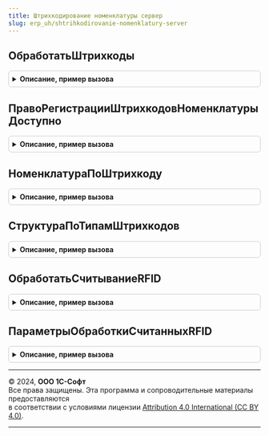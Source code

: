 ```yaml
---
title: Штрихкодирование номенклатуры сервер
slug: erp_uh/shtrihkodirovanie-nomenklatury-server
---
```



## ОбработатьШтрихкоды
<details style="margin: 1em 0; padding: 0.5em; border: 1px solid #ccc; border-radius: 6px;">

<summary style="font-weight: bold; cursor: pointer;">Описание, пример вызова</summary>

```bsl

// Процедура обрабатывает введенные штрихкоды:
// - добавляет введенные штрихкоды в табличную часть документа;
// - вызывает помощник создания штрихкода, если он не был найден.
// Параметры:
//   Форма - ФормаКлиентскогоПриложения - форма для которой будут обработаны введенные штрихкоды.
//   Объект - ДанныеФормыСтруктура - объект формы.
//   СтруктураПараметров - см. ШтрихкодированиеНоменклатурыКлиентСервер.ПараметрыОбработкиШтрихкодов
//   КэшированныеЗначения - см. ОбработкаТабличнойЧастиКлиентСервер.ПолучитьСтруктуруКэшируемыеЗначения
//
Процедура ОбработатьШтрихкоды(Форма, Объект, СтруктураПараметров, КэшированныеЗначения) Экспорт
```

Пример вызова
```bsl
ШтрихкодированиеНоменклатурыСервер.ОбработатьШтрихкоды(Форма, Объект, СтруктураПараметров, КэшированныеЗначения) 
```
</details>

## ПравоРегистрацииШтрихкодовНоменклатурыДоступно
<details style="margin: 1em 0; padding: 0.5em; border: 1px solid #ccc; border-radius: 6px;">

<summary style="font-weight: bold; cursor: pointer;">Описание, пример вызова</summary>

```bsl

// Функция - Право регистрации штрихкодов номенклатуры доступно
//
// Возвращаемое значение:
// Булево - Истина, если доступно.
//
Функция ПравоРегистрацииШтрихкодовНоменклатурыДоступно() Экспорт
```

Пример вызова
```bsl
Результат = ШтрихкодированиеНоменклатурыСервер.ПравоРегистрацииШтрихкодовНоменклатурыДоступно() 
```
</details>

## НоменклатураПоШтрихкоду
<details style="margin: 1em 0; padding: 0.5em; border: 1px solid #ccc; border-radius: 6px;">

<summary style="font-weight: bold; cursor: pointer;">Описание, пример вызова</summary>

```bsl

// Возвращает ссылку на номенклатуру, соответствующую переданному штрихкоду или Неопределено, если штрихкод не зарегистрирован.
//
// Параметры:
//  ПараметрыОбработки - см. ШтрихкодированиеНоменклатурыКлиентСервер.ПараметрыОбработкиШтрихкодов
//  КэшированныеЗначения - см. ОбработкаТабличнойЧастиКлиентСервер.ПолучитьСтруктуруКэшируемыеЗначения
//
// Возвращаемое значение:
//  СправочникСсылка.Номенклатура, Неопределено - Результат поиска номенклатуры по штрихкоду.
//
Функция НоменклатураПоШтрихкоду(ПараметрыОбработки, КэшированныеЗначения) Экспорт
```

Пример вызова
```bsl
Результат = ШтрихкодированиеНоменклатурыСервер.НоменклатураПоШтрихкоду(ПараметрыОбработки, КэшированныеЗначения) 
```
</details>

## СтруктураПоТипамШтрихкодов
<details style="margin: 1em 0; padding: 0.5em; border: 1px solid #ccc; border-radius: 6px;">

<summary style="font-weight: bold; cursor: pointer;">Описание, пример вызова</summary>

```bsl

// Раскладывает переданный массив считанных штрихкодов по типам штрихкодов.
//
// Параметры:
//	Штрихкоды - Массив Из см. ШтрихкодированиеНоменклатурыКлиент.СтруктураДанныхШтрихкода - коллекция описания состава штрихкода.
//
// Возвращаемое значение:
//	Структура - коллекция описания типов штрихкодов, содержащая следующие свойства:
//		* БезТипа - Массив из см. ШтрихкодированиеНоменклатурыКлиент.СтруктураДанныхШтрихкода.
//
Функция СтруктураПоТипамШтрихкодов(Штрихкоды) Экспорт
```

Пример вызова
```bsl
Результат = ШтрихкодированиеНоменклатурыСервер.СтруктураПоТипамШтрихкодов(Штрихкоды) 
```
</details>

## ОбработатьСчитываниеRFID
<details style="margin: 1em 0; padding: 0.5em; border: 1px solid #ccc; border-radius: 6px;">

<summary style="font-weight: bold; cursor: pointer;">Описание, пример вызова</summary>

```bsl

// Выполняется обработка считанных RFID-меток.
//
// Параметры:
//	ДанныеМеток					- Массив из Структура	- данные меток.
//	ПараметрыОбработки			- см. ПараметрыОбработкиСчитанныхRFID.
//	ТЧСерии						- ТабличнаяЧасть		- табличная часть Серии.
//	ИдентификаторТекущейСтроки	- Число					- идентификатор.
//
// Возвращаемое значение:
//	Структура - содержит свойства:
//		* ЗакрытьФорму - Булево - признак необходимости закрыть форму
//		* ИдентификаторТекущейСтроки - Число, Неопределено - идентификатор
//		* ДанныеСерии - СтрокаТабличнойЧасти, Неопределено - строка с серией.
//
Функция ОбработатьСчитываниеRFID(ДанныеМеток, ПараметрыОбработки, ТЧСерии = Неопределено, ИдентификаторТекущейСтроки = Неопределено) Экспорт
```

Пример вызова
```bsl
Результат = ШтрихкодированиеНоменклатурыСервер.ОбработатьСчитываниеRFID(ДанныеМеток, ПараметрыОбработки, ТЧСерии, ИдентификаторТекущейСтроки);
```
</details>

## ПараметрыОбработкиСчитанныхRFID
<details style="margin: 1em 0; padding: 0.5em; border: 1px solid #ccc; border-radius: 6px;">

<summary style="font-weight: bold; cursor: pointer;">Описание, пример вызова</summary>

```bsl

// Функция - Параметры обработки считанных RFID и КиЗ
//
// Возвращаемое значение:
//	Структура - параметры обработки:
//	* СчитывательRFID - СправочникСсылка.ПодключаемоеОборудование - ссылка на считыватель RFID.
//	* УникальныйИдентификатор - УникальныйИдентификатор, Неопределено - уникальный идентификатор формы.
//	* НастройкиИспользованияСерий - см. Справочники.ВидыНоменклатуры.НастройкиИспользованияСерий.
//	* ПараметрыУказанияСерий - см. НоменклатураКлиентСервер.ПараметрыУказанияСерий.
//	* ЗначенияПолейСвязи - Структура - коллекция связи полей между ТЧ Товары и ТЧ Серии из ПараметрыУказанияСерий.ПоляСвязи:
//		** Ключ - Строка - имя реквизита без суффикса, например "Номенклатура".
//		** Значение - Строка - имя реквизита с суффиксом, например "НоменклатураОприходование".
//
Функция ПараметрыОбработкиСчитанныхRFID() Экспорт
```

Пример вызова
```bsl
Результат = ШтрихкодированиеНоменклатурыСервер.ПараметрыОбработкиСчитанныхRFID() 
```
</details>

---

© 2024, **ООО 1С-Софт**  
Все права защищены. Эта программа и сопроводительные материалы предоставляются  
в соответствии с условиями лицензии [Attribution 4.0 International (CC BY 4.0)](https://creativecommons.org/licenses/by/4.0/legalcode).

---
